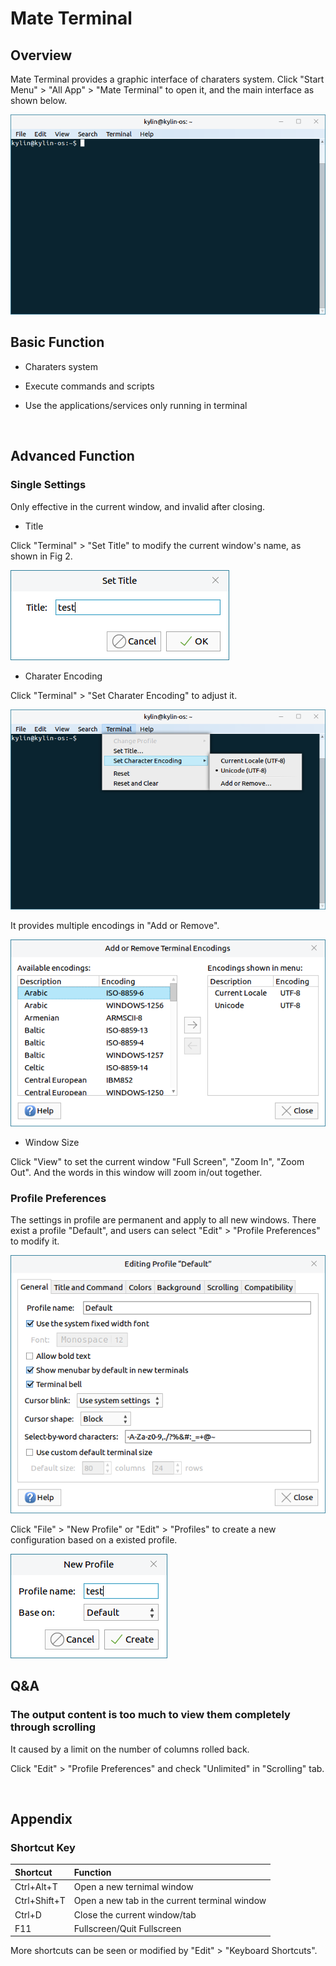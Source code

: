 # Mate Terminal
## Overview
Mate Terminal provides a graphic interface of charaters system. Click "Start Menu" > "All App" > "Mate Terminal" to open it, and the main interface as shown below.

![Fig 1 Mate terminal-big](image/1.png)
<br>

## Basic Function
- Charaters system

- Execute commands and scripts

- Use the applications/services only running in terminal

<br>

## Advanced Function
### Single Settings
Only effective in the current window, and invalid after closing.

- Title

Click "Terminal" > "Set Title" to modify the current window's name, as shown in Fig 2.

![Fig 2 Title](image/2.png)

- Charater Encoding

Click "Terminal" > "Set Charater Encoding" to adjust it.

![Fig 3 Encoding](image/3.png)

It provides multiple encodings in "Add or Remove".

![Fig 4 More encodings](image/4.png)

- Window Size

Click "View" to set the current window "Full Screen", "Zoom In", "Zoom Out". And the words in this window will zoom in/out together.

### Profile Preferences
The settings in profile are permanent and apply to all new windows. There exist a profile "Default", and users can select "Edit" > "Profile Preferences" to modify it.

![Fig 5 Modify Default profile](image/5.png)

Click "File" > "New Profile" or "Edit" > "Profiles" to create a new configuration based on a existed profile. 

![Fig 6 New profile](image/6.png)
<br>

## Q&A
### The output content is too much to view them completely through scrolling
It caused by a limit on the number of columns rolled back.

Click "Edit" > "Profile Preferences" and check "Unlimited" in "Scrolling" tab.

<br>

## Appendix
### Shortcut Key

| Shortcut | Function |
| :------------ | :------------ |
| Ctrl+Alt+T  |  Open a new ternimal window |
|  Ctrl+Shift+T | Open a new tab in the current terminal window |
| Ctrl+D  | Close the current window/tab |
| F11  |  Fullscreen/Quit Fullscreen |

More shortcuts can be seen or modified by "Edit" > "Keyboard Shortcuts".

